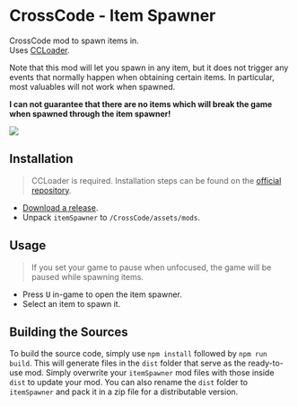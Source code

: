 # CrossCode - Item Spawner

CrossCode mod to spawn items in.  
Uses [CCLoader](https://github.com/CCDirectLink/CCLoader).

Note that this mod will let you spawn in any item, but it does not trigger any events that normally happen when obtaining certain items. In particular, most valuables will not work when spawned.  

**I can not guarantee that there are no items which will break the game when spawned through the item spawner!**

![](https://i.imgur.com/DvuB8Ae.png)

## Installation

> CCLoader is required. Installation steps can be found on the [official repository](https://github.com/CCDirectLink/CCLoader).

* [Download a release](https://github.com/CCDirectLink/CC-ItemSpawner/releases).
* Unpack `itemSpawner` to `/CrossCode/assets/mods`.

## Usage

> If you set your game to pause when unfocused, the game will be paused while spawning items.

* Press <kbd>U</kbd> in-game to open the item spawner.
* Select an item to spawn it.

## Building the Sources

To build the source code, simply use `npm install` followed by `npm run build`. This will generate files in the `dist` folder that serve as the ready-to-use mod. Simply overwrite your `itemSpawner` mod files with those inside `dist` to update your mod. You can also rename the `dist` folder to `itemSpawner` and pack it in a zip file for a distributable version.
